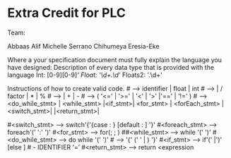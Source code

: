# Extra Credit for PLC

Team: 

Abbaas Alif
Michelle Serrano 
Chihumeya Eresia-Eke

Where a your specification document must fully explain the language you have designed:
Description of every data type that is provided with the language
Int: [0-9][0-9]*'
Float: '\d+\.\d*'
Floats2: '\.\d+'

Instructions of how to create valid code.
#<factor> --> identifier | float | int
#<term> --> <factor>| <term> / factor | <term> * <factor> | <term> % <factor>
#<expression> -->  <term> | <expression> + <term> | <expression> - <term>
#<bool> --> <expression> ( '<=' | '>=' | '<' | '>' |'==' | '!=' ) <expression>
#<stmt> -->  <do_while_stmt> | <while_stmt> |<if_stmt>| <for_stmt> | <forEach_stmt> | <switch_stmt>| <assignment >|<return_stmt>|<block>
 
#<switch_stmt> --> switch'{'{case <expression>: <stmt>} [default : <stmt>] '}'
#<foreach_stmt> --> foreach'('<variable> ':' <expression> ')'<stmt>
#<for_stmt> --> for(<expression>; <expression>; <expression>)<statement>
##<while_stmt> --> while '(' <bool> ')' <statement>
#<do_while_stmt> --> do <statement> while '(' <bool> ')'
#<block> --> '{' (' ' | <stmt>) '}'
#<if_stmt> --> if'('<bool> |<expression>')' <stmt> [else <stmt>]
#<assignment > - IDENTIFIER ‘=’ <expression>
#<return_stmt> --> return <expression

